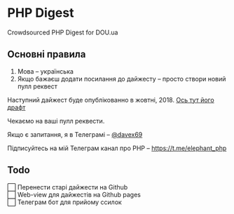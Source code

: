 # PHP Digest
Crowdsourced PHP Digest for DOU.ua

## Основні правила
1) Мова – українська
2) Якщо бажаєш додати посилання до дайжесту – просто створи новий пулл реквест

Наступний дайжест буде опублікованно в жовтні, 2018.
[Ось тут його драфт](https://github.com/sevastyanovio/php-digest/blob/master/2018/17-october.md)

Чекаємо на ваші пулл реквести.

Якщо є запитання, я в Телеграмі – [@davex69](https://t.me/davex69)

Підписуйтесь на мій Телеграм канал про PHP – https://t.me/elephant_php

## Todo
:white_large_square: Перенести старі дайжести на Github\
:white_large_square: Web-view для дайжестів на Github pages\
:white_large_square: Телеграм бот для прийому ссилок
